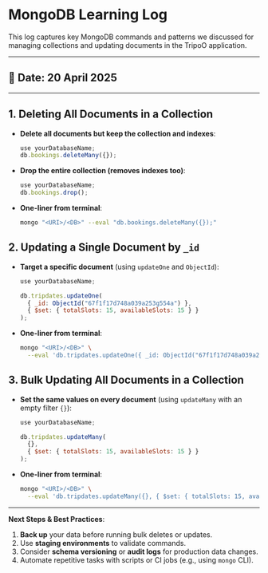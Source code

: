 # MongoDB Learning Log

This log captures key MongoDB commands and patterns we discussed for managing collections and updating documents in the TripoO application.

---

## 📅 Date: 20 April 2025

---

## 1. Deleting All Documents in a Collection

- **Delete all documents but keep the collection and indexes**:

  ```js
  use yourDatabaseName;
  db.bookings.deleteMany({});
  ```

- **Drop the entire collection (removes indexes too)**:

  ```js
  use yourDatabaseName;
  db.bookings.drop();
  ```

- **One-liner from terminal**:

  ```bash
  mongo "<URI>/<DB>" --eval "db.bookings.deleteMany({});"
  ```

## 2. Updating a Single Document by `_id`

- **Target a specific document** (using `updateOne` and `ObjectId`):

  ```js
  use yourDatabaseName;

  db.tripdates.updateOne(
    { _id: ObjectId("67f1f17d748a039a253g554a") },
    { $set: { totalSlots: 15, availableSlots: 15 } }
  );
  ```

- **One-liner from terminal**:

  ```bash
  mongo "<URI>/<DB>" \
    --eval 'db.tripdates.updateOne({ _id: ObjectId("67f1f17d748a039a253g554a") },{ $set:{ totalSlots:15, availableSlots:15 } });'
  ```

## 3. Bulk Updating All Documents in a Collection

- **Set the same values on every document** (using `updateMany` with an empty filter `{}`):

  ```js
  use yourDatabaseName;

  db.tripdates.updateMany(
    {},
    { $set: { totalSlots: 15, availableSlots: 15 } }
  );
  ```

- **One-liner from terminal**:

  ```bash
  mongo "<URI>/<DB>" \
    --eval 'db.tripdates.updateMany({}, { $set: { totalSlots: 15, availableSlots: 15 } });'
  ```

---

**Next Steps & Best Practices**:

1. **Back up** your data before running bulk deletes or updates.
2. Use **staging environments** to validate commands.
3. Consider **schema versioning** or **audit logs** for production data changes.
4. Automate repetitive tasks with scripts or CI jobs (e.g., using `mongo` CLI).

